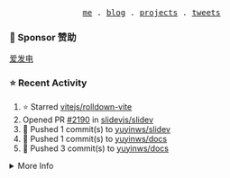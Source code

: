 <p align="center">
  <samp>
    <a href="https://yuy1n.io">me</a> .
    <a href="https://yuy1n.io/blog">blog</a> .
    <a href="https://yuy1n.io/projects">projects</a> .
    <a href="https://twitter.com/yuyinws">tweets</a>
  </samp>
</p>

### 💖 Sponsor 赞助

[爱发电](https://afdian.com/a/yuyinws)

### ⭐️ Recent Activity
<!--RECENT_ACTIVITY:start-->
1. ⭐️ Starred [vitejs/rolldown-vite](https://github.com/vitejs/rolldown-vite)<br>
2. Opened PR [#2190](https://github.com/slidevjs/slidev/pull/2190) in [slidevjs/slidev](https://github.com/slidevjs/slidev)<br>
3. 💪 Pushed 1 commit(s) to [yuyinws/slidev](https://github.com/yuyinws/slidev)<br>
4. 💪 Pushed 1 commit(s) to [yuyinws/docs](https://github.com/yuyinws/docs)<br>
5. 💪 Pushed 3 commit(s) to [yuyinws/docs](https://github.com/yuyinws/docs)<br>
<!--RECENT_ACTIVITY:end-->

<details>
  <summary>
  More Info
  </summary>

[![wakatime](https://wakatime.com/badge/user/51143705-a99d-4e70-b101-fd9e1cb44e71.svg)](https://wakatime.com/@51143705-a99d-4e70-b101-fd9e1cb44e71)

<img src="https://cdn.jsdelivr.net/gh/yuyinws/yuyinws/gitmand.svg" />
<br />
<img src="https://card.yuy1n.io/card/76561198340841543/dark,bg-game-1850570" />
<br />
<img src="https://cdn.jsdelivr.net/gh/yuyinws/yuyinws/github-metrics.svg" />
</details>
